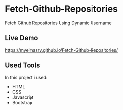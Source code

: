 # Fetch-Github-Repositories
Fetch Github Repositories Using Dynamic Username
## Live Demo
https://myelmasry.github.io/Fetch-Github-Repositories/
## Used Tools
In this project i used: 
<ul>
    <li>HTML</li>
    <li>CSS</li>
    <li>Javascript</li>
    <li>Bootstrap</li>
</ul>
